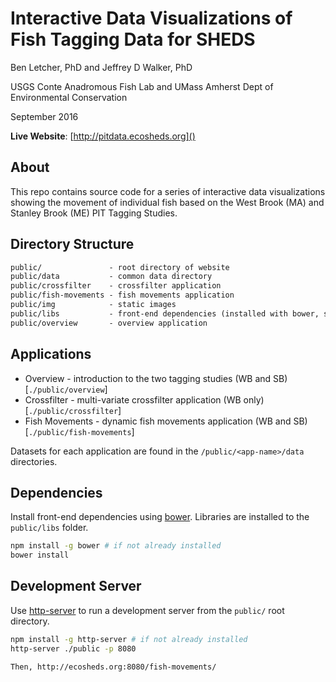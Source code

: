 Interactive Data Visualizations of Fish Tagging Data for SHEDS
==============================================================

Ben Letcher, PhD and Jeffrey D Walker, PhD

USGS Conte Anadromous Fish Lab and UMass Amherst Dept of Environmental Conservation

September 2016

**Live Website**: [http://pitdata.ecosheds.org]()

## About

This repo contains source code for a series of interactive data visualizations showing the movement of individual fish based on the West Brook (MA) and Stanley Brook (ME) PIT Tagging Studies.

## Directory Structure

```txt
public/               - root directory of website
public/data           - common data directory
public/crossfilter    - crossfilter application
public/fish-movements - fish movements application
public/img            - static images
public/libs           - front-end dependencies (installed with bower, see below)
public/overview       - overview application
```

## Applications

- Overview - introduction to the two tagging studies (WB and SB) [`./public/overview`]  
- Crossfilter - multi-variate crossfilter application (WB only) [`./public/crossfilter`]  
- Fish Movements - dynamic fish movements application (WB and SB) [`./public/fish-movements`]  

Datasets for each application are found in the `/public/<app-name>/data` directories.

## Dependencies

Install front-end dependencies using [bower](https://bower.io/). Libraries are installed to the `public/libs` folder.

```bash
npm install -g bower # if not already installed
bower install
```

## Development Server

Use [http-server](https://www.npmjs.com/package/http-server) to run a development server from the `public/` root directory.

```bash
npm install -g http-server # if not already installed
http-server ./public -p 8080

Then, http://ecosheds.org:8080/fish-movements/
```
